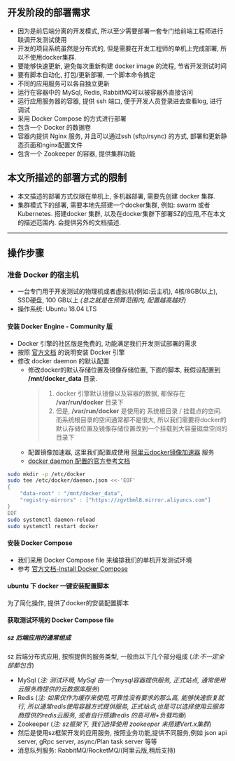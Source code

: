 ## 开发阶段的部署需求
* 因为是前后端分离的开发模式, 所以至少需要部署一套专门给前端工程师进行联调开发测试使用
* 开发的项目系统虽然是分布式的, 但是需要在开发工程师的单机上完成部署, 所以不使用docker集群.
* 要能够快速更新, 避免每次重新构建 docker image 的流程, 节省开发测试时间
* 要有脚本自动化, 打包/更新部署, 一个脚本命令搞定
* 不同的应用服务可以各自独立更新
* 运行在容器中的 MySql, Redis, RabbitMQ可以被容器外直接访问
* 运行应用服务器的容器, 提供 ssh 端口, 便于开发人员登录进去查看log, 进行调试
* 采用 Docker Compose 的方式进行部署
* 包含一个 Docker 的数据卷
* 容器内提供 Nginx 服务, 并且可以通过ssh (sftp/rsync) 的方式, 部署和更新静态页面和nginx配置文件
* 包含一个 Zookeeper 的容器, 提供集群功能

## 本文所描述的部署方式的限制
* 本文描述的部署方式仅限在单机上, 多机器部署, 需要先创建 docker 集群.
* 集群模式下的部署, 需要本地先搭建一个docker集群, 例如: swarm 或者 Kubernetes. 搭建docker 集群, 以及在docker集群下部署SZ的应用,不在本文的描述范围内. 会提供另外的文档描述.

---

## 操作步骤

### 准备 Docker 的宿主机
* 一台专门用于开发测试的物理机或者虚拟机(例如:云主机), 4核/8GB(以上), SSD硬盘, 100 GB以上 _(总之就是在预算范围内, 配置越高越好)_
* 操作系统: Ubuntu 18.04 LTS

#### 安装 Docker Engine - Community 版
* Docker 引擎的社区版是免费的, 功能满足我们开发测试部署的需求
* 按照 [官方文档](https://docs.docker.com/install/linux/docker-ce/ubuntu/) 的说明安装 Docker 引擎
* 修改 docker daemon 的默认配置
    * 修改docker的默认存储位置及镜像存储位置, 下面的脚本, 我假设配置到 **/mnt/docker_data** 目录. 
        > 1. docker 引擎默认镜像以及容器的数据, 都保存在 **/var/run/docker** 目录下
        > 1. 但是, **/var/run/docker** 是使用的 系统根目录 / 挂载点的空间. 而系统根目录的空间通常都不是很大, 所以我们需要将docker的默认存储位置及镜像存储位置改到一个挂载到大容量磁盘空间的目录下
    * 配置镜像加速器, 这里我们配置成使用 [阿里云docker镜像加速器](https://cr.console.aliyun.com/cn-hangzhou/instances/mirrors) 服务
    * [docker daemon 配置的官方参考文档](https://docs.docker.com/engine/reference/commandline/dockerd/#daemon-configuration-file)

```bash
sudo mkdir -p /etc/docker
sudo tee /etc/docker/daemon.json <<-'EOF'
{
    "data-root" : "/mnt/docker_data",
    "registry-mirrors" : ["https://zgvtbml8.mirror.aliyuncs.com"]
}
EOF
sudo systemctl daemon-reload
sudo systemctl restart docker
```

#### 安装 Docker Compose
* 我们采用 Docker Compose file 来编排我们的单机开发测试环境
* 参考 [官方文档-Install Docker Compose](https://docs.docker.com/compose/install/)

#### ubuntu 下 docker 一键安装配置脚本
为了简化操作, 提供了docker的安装配置脚本

#### 获取测试环境的 Docker Compose file

##### sz 后端应用的通常组成
sz 后端分布式应用, 按照提供的服务类型, 一般由以下几个部分组成 (_注:不一定全部都包含_)
* MySql (*注: 测试环境, MySql 由一个mysql容器提供服务, 正式站点, 通常使用云服务商提供的云数据库服务*)
* Redis (*注: 如果仅作为缓存来使用,可靠性没有要求的那么高, 能够快速恢复就行, 所以通常redis使用容器方式提供服务, 正式站点,也是可以选择使用云服务商提供的redis云服务, 或者自行搭建redis 的高可用+负载均衡*)
* Zookeeper (*注: sz框架下, 我们选择使用 zookeeper 来搭建Vert.x集群*)
* 然后是使用sz框架开发的应用服务, 按照业务功能,提供不同服务,例如 json api server, gRpc server, async/Plan task server 等等
* 消息队列服务: RabbitMQ/RocketMQ/(阿里云版,稍后支持)

